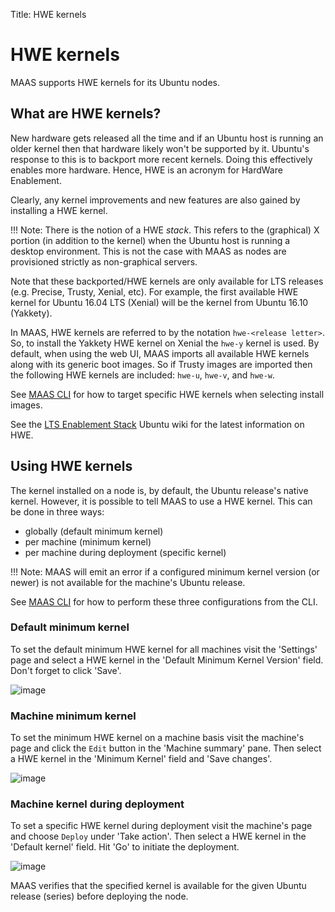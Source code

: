 Title: HWE kernels


# HWE kernels

MAAS supports HWE kernels for its Ubuntu nodes.


## What are HWE kernels?

New hardware gets released all the time and if an Ubuntu host is running an
older kernel then that hardware likely won't be supported by it. Ubuntu's
response to this is to backport more recent kernels. Doing this effectively
enables more hardware. Hence, HWE is an acronym for HardWare Enablement.

Clearly, any kernel improvements and new features are also gained by installing
a HWE kernel.

!!! Note: There is the notion of a HWE *stack*. This refers to the (graphical)
X portion (in addition to the kernel) when the Ubuntu host is running a desktop
environment. This is not the case with MAAS as nodes are provisioned strictly
as non-graphical servers.

Note that these backported/HWE kernels are only available for LTS releases
(e.g. Precise, Trusty, Xenial, etc). For example, the first available HWE
kernel for Ubuntu 16.04 LTS (Xenial) will be the kernel from Ubuntu 16.10
(Yakkety). 

In MAAS, HWE kernels are referred to by the notation `hwe-<release letter>`.
So, to install the Yakkety HWE kernel on Xenial the `hwe-y` kernel is used.
By default, when using the web UI, MAAS imports all available HWE kernels along
with its generic boot images. So if Trusty images are imported then the
following HWE kernels are included: `hwe-u`, `hwe-v`, and `hwe-w`.

See [MAAS CLI](manage-cli-images.md#select-images) for how to target
specific HWE kernels when selecting install images.

See the [LTS Enablement
Stack](https://wiki.ubuntu.com/Kernel/LTSEnablementStack) Ubuntu wiki for
the latest information on HWE.


## Using HWE kernels

The kernel installed on a node is, by default, the Ubuntu release's native
kernel. However, it is possible to tell MAAS to use a HWE kernel. This can be
done in three ways:

- globally (default minimum kernel)
- per machine (minimum kernel)
- per machine during deployment (specific kernel)

!!! Note: MAAS will emit an error if a configured minimum kernel version (or
newer) is not available for the machine's Ubuntu release.

See [MAAS CLI](manage-cli.md#set-a-default-minimum-kernel) for how to
perform these three configurations from the CLI.

### Default minimum kernel

To set the default minimum HWE kernel for all machines visit the 'Settings' page
and select a HWE kernel in the 'Default Minimum Kernel Version' field. Don't
forget to click 'Save'.

![image](../../media/default_min_hwe_kernel.png)

### Machine minimum kernel

To set the minimum HWE kernel on a machine basis visit the machine's page and click
the `Edit` button in the 'Machine summary' pane. Then select a HWE kernel in the
'Minimum Kernel' field and 'Save changes'.

![image](../../media/min_hwe_kernel.png)

### Machine kernel during deployment

To set a specific HWE kernel during deployment visit the machine's page and choose
`Deploy` under 'Take action'. Then select a HWE kernel in the 'Default
kernel' field. Hit 'Go' to initiate the deployment.

![image](../../media/hwe_kernel.png)

MAAS verifies that the specified kernel is available for the given Ubuntu
release (series) before deploying the node. 
